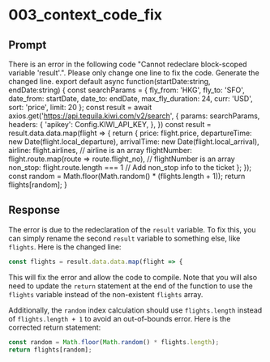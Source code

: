 # 003_context_code_fix

## Prompt

There is an error in the following code "Cannot redeclare block-scoped variable 'result'.". Please only change one line to fix the code. Generate the changed line.
export default async function(startDate:string, endDate:string) {
    const searchParams = {
        fly_from: 'HKG',
        fly_to: 'SFO',
        date_from: startDate,
        date_to: endDate,
        max_fly_duration: 24,
        curr: 'USD',
        sort: 'price',
        limit: 20
    };
    const result = await axios.get('https://api.tequila.kiwi.com/v2/search', {
        params: searchParams,
        headers: {
        'apikey': Config.KIWI_API_KEY,
        },
    })
    const result = result.data.data.map(flight => {
        return {
        price: flight.price,
        departureTime: new Date(flight.local_departure),
        arrivalTime: new Date(flight.local_arrival),
        airline: flight.airlines, // airline is an array
        flightNumber: flight.route.map(route => route.flight_no), // flightNumber is an array
        non_stop: flight.route.length === 1 // Add non_stop info to the ticket
        };
    });
    const random = Math.floor(Math.random() * (flights.length + 1));
    return flights[random];
}

## Response

The error is due to the redeclaration of the `result` variable. To fix this, you can simply rename the second `result` variable to something else, like `flights`. Here is the changed line:

```javascript
const flights = result.data.data.map(flight => {
```

This will fix the error and allow the code to compile. Note that you will also need to update the `return` statement at the end of the function to use the `flights` variable instead of the non-existent `flights` array. 

Additionally, the `random` index calculation should use `flights.length` instead of `flights.length + 1` to avoid an out-of-bounds error. Here is the corrected return statement:

```javascript
const random = Math.floor(Math.random() * flights.length);
return flights[random];
```

